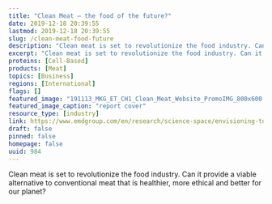 ```yaml
---
title: "Clean Meat – the food of the future?"
date: 2019-12-18 20:39:55
lastmod: 2019-12-18 20:39:55
slug: /clean-meat-food-future
description: "Clean meat is set to revolutionize the food industry. Can it provide a viable alternative to conventional meat that is healthier, more ethical and better for our&nbsp;planet?"
excerpt: "Clean meat is set to revolutionize the food industry. Can it provide a viable alternative to conventional meat that is healthier, more ethical and better for our&nbsp;planet?"
proteins: [Cell-Based]
products: [Meat]
topics: [Business]
regions: [International]
flags: []
featured_image: "191113_MKG_ET_CH1_Clean_Meat_Website_PromoIMG_800x600.png"
featured_image_caption: "report cover"
resource_type: [industry]
link: https://www.emdgroup.com/en/research/science-space/envisioning-tomorrow/scarcity-of-resources/cleanmeat.html
draft: false
pinned: false
homepage: false
uuid: 984
---
```

Clean meat is set to revolutionize the food industry. Can it provide a
viable alternative to conventional meat that is healthier, more ethical
and better for our planet?
